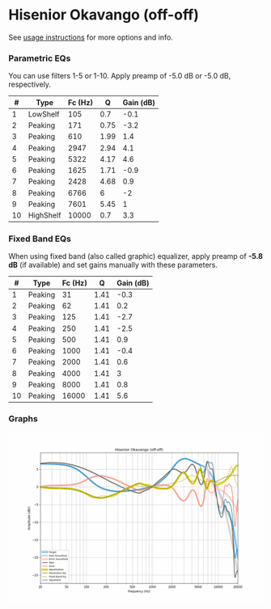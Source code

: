 # Hisenior Okavango (off-off)
See [usage instructions](https://github.com/jaakkopasanen/AutoEq#usage) for more options and info.

### Parametric EQs
You can use filters 1-5 or 1-10. Apply preamp of -5.0 dB or -5.0 dB, respectively.

|   # | Type      |   Fc (Hz) |    Q |   Gain (dB) |
|-----|-----------|-----------|------|-------------|
|   1 | LowShelf  |       105 | 0.7  |        -0.1 |
|   2 | Peaking   |       171 | 0.75 |        -3.2 |
|   3 | Peaking   |       610 | 1.99 |         1.4 |
|   4 | Peaking   |      2947 | 2.94 |         4.1 |
|   5 | Peaking   |      5322 | 4.17 |         4.6 |
|   6 | Peaking   |      1625 | 1.71 |        -0.9 |
|   7 | Peaking   |      2428 | 4.68 |         0.9 |
|   8 | Peaking   |      6766 | 6    |        -2   |
|   9 | Peaking   |      7601 | 5.45 |         1   |
|  10 | HighShelf |     10000 | 0.7  |         3.3 |

### Fixed Band EQs
When using fixed band (also called graphic) equalizer, apply preamp of **-5.8 dB** (if available) and set gains manually with these parameters.

|   # | Type    |   Fc (Hz) |    Q |   Gain (dB) |
|-----|---------|-----------|------|-------------|
|   1 | Peaking |        31 | 1.41 |        -0.3 |
|   2 | Peaking |        62 | 1.41 |         0.2 |
|   3 | Peaking |       125 | 1.41 |        -2.7 |
|   4 | Peaking |       250 | 1.41 |        -2.5 |
|   5 | Peaking |       500 | 1.41 |         0.9 |
|   6 | Peaking |      1000 | 1.41 |        -0.4 |
|   7 | Peaking |      2000 | 1.41 |         0.6 |
|   8 | Peaking |      4000 | 1.41 |         3   |
|   9 | Peaking |      8000 | 1.41 |         0.8 |
|  10 | Peaking |     16000 | 1.41 |         5.6 |

### Graphs
![](./Hisenior%20Okavango%20(off-off).png)
